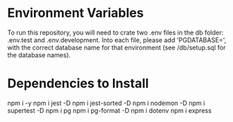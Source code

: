 # Environment Variables

To run this repository, you will need to crate two .env files in the db folder: .env.test and .env.development.
Into each file, please add 'PGDATABASE=', with the correct database name for that environment (see /db/setup.sql for the database names).

# Dependencies to Install


npm i -y
npm i jest -D
npm i jest-sorted -D
npm i nodemon -D
npm i supertest -D
npm i pg
npm i pg-format -D
npm i dotenv
npm i express